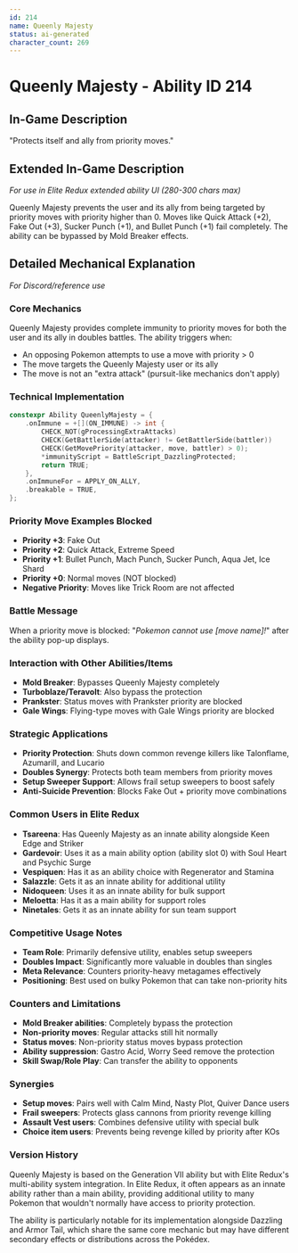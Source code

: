 ```yaml
---
id: 214
name: Queenly Majesty
status: ai-generated
character_count: 269
---
```


# Queenly Majesty - Ability ID 214

## In-Game Description
"Protects itself and ally from priority moves."

## Extended In-Game Description
*For use in Elite Redux extended ability UI (280-300 chars max)*

Queenly Majesty prevents the user and its ally from being targeted by priority moves with priority higher than 0. Moves like Quick Attack (+2), Fake Out (+3), Sucker Punch (+1), and Bullet Punch (+1) fail completely. The ability can be bypassed by Mold Breaker effects.

## Detailed Mechanical Explanation
*For Discord/reference use*

### Core Mechanics
Queenly Majesty provides complete immunity to priority moves for both the user and its ally in doubles battles. The ability triggers when:
- An opposing Pokemon attempts to use a move with priority > 0
- The move targets the Queenly Majesty user or its ally
- The move is not an "extra attack" (pursuit-like mechanics don't apply)

### Technical Implementation
```cpp
constexpr Ability QueenlyMajesty = {
    .onImmune = +[](ON_IMMUNE) -> int {
        CHECK_NOT(gProcessingExtraAttacks)
        CHECK(GetBattlerSide(attacker) != GetBattlerSide(battler))
        CHECK(GetMovePriority(attacker, move, battler) > 0);
        *immunityScript = BattleScript_DazzlingProtected;
        return TRUE;
    },
    .onImmuneFor = APPLY_ON_ALLY,
    .breakable = TRUE,
};
```

### Priority Move Examples Blocked
- **Priority +3**: Fake Out
- **Priority +2**: Quick Attack, Extreme Speed
- **Priority +1**: Bullet Punch, Mach Punch, Sucker Punch, Aqua Jet, Ice Shard
- **Priority +0**: Normal moves (NOT blocked)
- **Negative Priority**: Moves like Trick Room are not affected

### Battle Message
When a priority move is blocked: "*Pokemon cannot use [move name]!*" after the ability pop-up displays.

### Interaction with Other Abilities/Items
- **Mold Breaker**: Bypasses Queenly Majesty completely
- **Turboblaze/Teravolt**: Also bypass the protection
- **Prankster**: Status moves with Prankster priority are blocked
- **Gale Wings**: Flying-type moves with Gale Wings priority are blocked

### Strategic Applications
- **Priority Protection**: Shuts down common revenge killers like Talonflame, Azumarill, and Lucario
- **Doubles Synergy**: Protects both team members from priority moves
- **Setup Sweeper Support**: Allows frail setup sweepers to boost safely
- **Anti-Suicide Prevention**: Blocks Fake Out + priority move combinations

### Common Users in Elite Redux
- **Tsareena**: Has Queenly Majesty as an innate ability alongside Keen Edge and Striker
- **Gardevoir**: Uses it as a main ability option (ability slot 0) with Soul Heart and Psychic Surge
- **Vespiquen**: Has it as an ability choice with Regenerator and Stamina
- **Salazzle**: Gets it as an innate ability for additional utility
- **Nidoqueen**: Uses it as an innate ability for bulk support
- **Meloetta**: Has it as a main ability for support roles
- **Ninetales**: Gets it as an innate ability for sun team support

### Competitive Usage Notes
- **Team Role**: Primarily defensive utility, enables setup sweepers
- **Doubles Impact**: Significantly more valuable in doubles than singles
- **Meta Relevance**: Counters priority-heavy metagames effectively
- **Positioning**: Best used on bulky Pokemon that can take non-priority hits

### Counters and Limitations
- **Mold Breaker abilities**: Completely bypass the protection
- **Non-priority moves**: Regular attacks still hit normally  
- **Status moves**: Non-priority status moves bypass protection
- **Ability suppression**: Gastro Acid, Worry Seed remove the protection
- **Skill Swap/Role Play**: Can transfer the ability to opponents

### Synergies
- **Setup moves**: Pairs well with Calm Mind, Nasty Plot, Quiver Dance users
- **Frail sweepers**: Protects glass cannons from priority revenge killing
- **Assault Vest users**: Combines defensive utility with special bulk
- **Choice item users**: Prevents being revenge killed by priority after KOs

### Version History
Queenly Majesty is based on the Generation VII ability but with Elite Redux's multi-ability system integration. In Elite Redux, it often appears as an innate ability rather than a main ability, providing additional utility to many Pokemon that wouldn't normally have access to priority protection.

The ability is particularly notable for its implementation alongside Dazzling and Armor Tail, which share the same core mechanic but may have different secondary effects or distributions across the Pokédex.